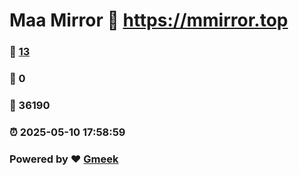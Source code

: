 # Maa Mirror :link: https://mmirror.top 
### :page_facing_up: [13](https://mmirror.top/tag.html) 
### :speech_balloon: 0 
### :hibiscus: 36190 
### :alarm_clock: 2025-05-10 17:58:59 
### Powered by :heart: [Gmeek](https://github.com/Meekdai/Gmeek)
